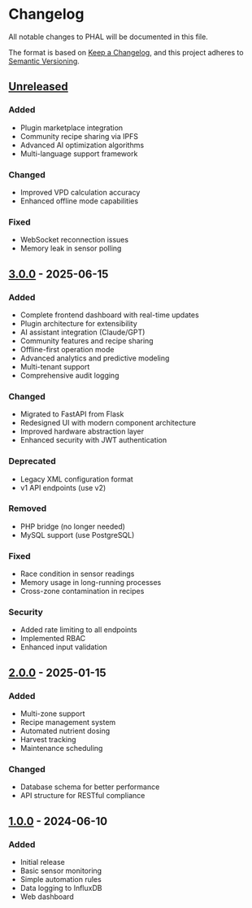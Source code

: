 # Changelog

All notable changes to PHAL will be documented in this file.

The format is based on [Keep a Changelog](https://keepachangelog.com/en/1.0.0/),
and this project adheres to [Semantic Versioning](https://semver.org/spec/v2.0.0.html).

## [Unreleased]

### Added
- Plugin marketplace integration
- Community recipe sharing via IPFS
- Advanced AI optimization algorithms
- Multi-language support framework

### Changed
- Improved VPD calculation accuracy
- Enhanced offline mode capabilities

### Fixed
- WebSocket reconnection issues
- Memory leak in sensor polling

## [3.0.0] - 2025-06-15

### Added
- Complete frontend dashboard with real-time updates
- Plugin architecture for extensibility
- AI assistant integration (Claude/GPT)
- Community features and recipe sharing
- Offline-first operation mode
- Advanced analytics and predictive modeling
- Multi-tenant support
- Comprehensive audit logging

### Changed
- Migrated to FastAPI from Flask
- Redesigned UI with modern component architecture
- Improved hardware abstraction layer
- Enhanced security with JWT authentication

### Deprecated
- Legacy XML configuration format
- v1 API endpoints (use v2)

### Removed
- PHP bridge (no longer needed)
- MySQL support (use PostgreSQL)

### Fixed
- Race condition in sensor readings
- Memory usage in long-running processes
- Cross-zone contamination in recipes

### Security
- Added rate limiting to all endpoints
- Implemented RBAC
- Enhanced input validation

## [2.0.0] - 2025-01-15

### Added
- Multi-zone support
- Recipe management system
- Automated nutrient dosing
- Harvest tracking
- Maintenance scheduling

### Changed
- Database schema for better performance
- API structure for RESTful compliance

## [1.0.0] - 2024-06-10

### Added
- Initial release
- Basic sensor monitoring
- Simple automation rules
- Data logging to InfluxDB
- Web dashboard

[Unreleased]: https://github.com/HydroFarmerJason/PHAL/compare/v3.0.0...HEAD
[3.0.0]: https://github.com/HydroFarmerJason/PHAL/compare/v2.0.0...v3.0.0
[2.0.0]: https://github.com/HydroFarmerJason/PHAL/compare/v1.0.0...v2.0.0
[1.0.0]: https://github.com/HydroFarmerJason/PHAL/releases/tag/v1.0.0
